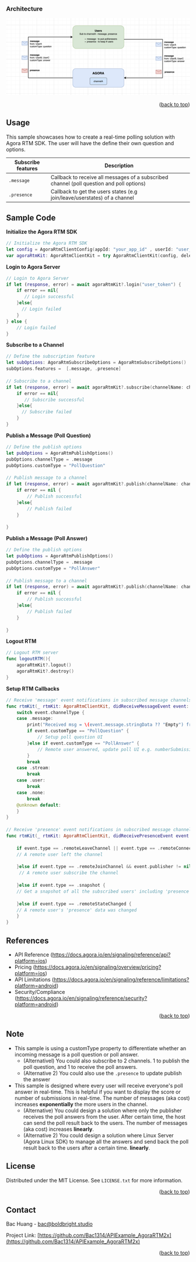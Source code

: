 <a name="readme-top"></a>


### Architecture

![alt text](../../../../MyAssets/Arch_Polling.png)


<p align="right">(<a href="#readme-top">back to top</a>)</p>



<!-- USAGE EXAMPLES -->
## Usage

This sample showcases how to create a real-time polling solution with Agora RTM SDK.  The user will have the define their own question and options.

| Subscribe features | Description |
| --- | --- |
| `.message` | Callback to receive all messages of a subscribed channel (poll question and poll options) |
| `.presence` | Callback to get the users states (e.g join/leave/userstates) of a channel |



<!-- Sample Code -->
## Sample Code

**Initialize the Agora RTM SDK**
```swift
// Initialize the Agora RTM SDK
let config = AgoraRtmClientConfig(appId: "your_app_id" , userId: "user_id")
var agoraRtmKit: AgoraRtmClientKit = try AgoraRtmClientKit(config, delegate: self)
```

**Login to Agora Server**
```swift
// Login to Agora Server
if let (response, error) = await agoraRtmKit?.login("user_token") {
    if error == nil{
       // Login successful
    }else{
      // Login failed
    }
} else {
    // Login failed
}
```

**Subscribe to a Channel**
```swift
// Define the subscription feature
let subOptions: AgoraRtmSubscribeOptions = AgoraRtmSubscribeOptions()
subOptions.features =  [.message, .presence]

// Subscribe to a channel  
if let (response, error) = await agoraRtmKit?.subscribe(channelName: channelName, option: subOptions){
    if error == nil{
       // Subscribe successful
    }else{
      // Subscribe failed
    }
}
```

**Publish a Message (Poll Question)**
```swift
// Define the publish options
let pubOptions = AgoraRtmPublishOptions()
pubOptions.channelType = .message
pubOptions.customType = "PollQuestion"

// Publish message to a channel  
if let (response, error) = await agoraRtmKit?.publish(channelName: channelName, message: pollQuestionJSONString, option: pubOptions){
    if error == nil {
        // Publish successful
    }else{
        // Publish failed
    }
    
}
```

**Publish a Message (Poll Answer)**
```swift
// Define the publish options
let pubOptions = AgoraRtmPublishOptions()
pubOptions.channelType = .message
pubOptions.customType = "PollAnswer"

// Publish message to a channel  
if let (response, error) = await agoraRtmKit?.publish(channelName: channelName, message: pollAnswer, option: pubOptions){
    if error == nil {
        // Publish successful
    }else{
        // Publish failed
    }
    
}
```

**Logout RTM**
```swift
// Logout RTM server
func logoutRTM(){
    agoraRtmKit?.logout()
    agoraRtmKit?.destroy()
}
```

**Setup RTM Callbacks**
```swift
// Receive 'message' event notifications in subscribed message channels and subscribed topics.
func rtmKit(_ rtmKit: AgoraRtmClientKit, didReceiveMessageEvent event: AgoraRtmMessageEvent) {
    switch event.channelType {
    case .message:
        print("Received msg = \(event.message.stringData ?? "Empty") from \(event.publisher)")
        if event.customType == "PollQuestion" { 
            // Setup poll question UI
        }else if event.customType == "PollAnswer" { 
            // Remote user answered, update poll UI e.g. numberSubmissions += 1 
        }
        break
    case .stream:
        break
    case .user:
        break
    case .none:
        break
    @unknown default:
    }
}

// Receive 'presence' event notifications in subscribed message channels and joined stream channels.
func rtmKit(_ rtmKit: AgoraRtmClientKit, didReceivePresenceEvent event: AgoraRtmPresenceEvent) {

    if event.type == .remoteLeaveChannel || event.type == .remoteConnectionTimeout {
    // A remote user left the channel
        
    }else if event.type == .remoteJoinChannel && event.publisher != nil {
     // A remote user subscribe the channel
        
    }else if event.type == .snapshot {
    // Get a snapshot of all the subscribed users' including 'presence' data (aka temporary key-value pairs storage)
        
    }else if event.type == .remoteStateChanged {
    // A remote user's 'presence' data was changed
    }
}
```




<!-- RTM API Limitation -->
## References

- API Reference (https://docs.agora.io/en/signaling/reference/api?platform=ios)
- Pricing (https://docs.agora.io/en/signaling/overview/pricing?platform=ios)
- API Limitations (https://docs.agora.io/en/signaling/reference/limitations?platform=android)
- Security/Compliance (https://docs.agora.io/en/signaling/reference/security?platform=android) 



<p align="right">(<a href="#readme-top">back to top</a>)</p>


<!-- Note -->
## Note
- This sample is using a customType property to differentiate whether an incoming message is a poll question or poll answer. 
    - (Alternativel) You could also subscribe to 2 channels. 1 to publish the poll question, and 1 to receive the poll answers. 
    - (Alternative 2) You could also use the `.presence` to update publish the answer
- This sample is designed where every user will receive everyone's poll answer in real-time. This is helpful if you want to display the score or number of submissions in real-time. The number of messages (aka cost) increases **exponentially** the more users in the channel. 
    - (Alternative) You could design a solution where only the publisher receives the poll answers from the user. After certain time, the host can send the poll result back to the users. The number of messages (aka cost) increases **linearly**. 
    - (Alternative 2) You could design a solution where Linux Server (Agora Linux SDK) to manage all the answers and send back the poll result back to the users after a certain time.  **linearly**. 


<!-- LICENSE -->
## License

Distributed under the MIT License. See `LICENSE.txt` for more information.

<p align="right">(<a href="#readme-top">back to top</a>)</p>



<!-- CONTACT -->
## Contact

Bac Huang  - bac@boldbright.studio

Project Link: [https://github.com/Bac1314/APIExample_AgoraRTM2x](https://github.com/Bac1314/APIExample_AgoraRTM2x)

<p align="right">(<a href="#readme-top">back to top</a>)</p>




